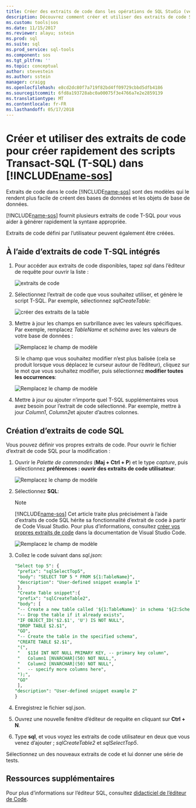```yaml
---
title: Créer des extraits de code dans les opérations de SQL Studio (version préliminaire) | Documents Microsoft
description: Découvrez comment créer et utiliser des extraits de code SQL dans SQL opérations Studio (version préliminaire)
ms.custom: tools|sos
ms.date: 11/15/2017
ms.reviewer: alayu; sstein
ms.prod: sql
ms.suite: sql
ms.prod_service: sql-tools
ms.component: sos
ms.tgt_pltfrm: ''
ms.topic: conceptual
author: stevestein
ms.author: sstein
manager: craigg
ms.openlocfilehash: e8cd2dc80f7a719f82bd4ff09729cbbd5dfb4186
ms.sourcegitcommit: 6fd8a193728abc0a00075f3e4766a7e2e2859139
ms.translationtype: MT
ms.contentlocale: fr-FR
ms.lasthandoff: 05/17/2018
---
```

# <a name="create-and-use-code-snippets-to-quickly-create-transact-sql-t-sql-scripts-in-includename-sosincludesname-sos-shortmd"></a>Créer et utiliser des extraits de code pour créer rapidement des scripts Transact-SQL (T-SQL) dans [!INCLUDE[name-sos](../includes/name-sos-short.md)]

Extraits de code dans le code [!INCLUDE[name-sos](../includes/name-sos-short.md)] sont des modèles qui le rendent plus facile de créent des bases de données et les objets de base de données. 

[!INCLUDE[name-sos](../includes/name-sos-short.md)] fournit plusieurs extraits de code T-SQL pour vous aider à générer rapidement la syntaxe appropriée. 

Extraits de code défini par l’utilisateur peuvent également être créées.

## <a name="using-built-in-t-sql-code-snippets"></a>À l’aide d’extraits de code T-SQL intégrés

1. Pour accéder aux extraits de code disponibles, tapez *sql* dans l’éditeur de requête pour ouvrir la liste :

   ![extraits de code](media/code-snippets/sql-snippets.png)

1. Sélectionnez l’extrait de code que vous souhaitez utiliser, et génère le script T-SQL. Par exemple, sélectionnez *sqlCreateTable*:

   ![créer des extraits de la table](media/code-snippets/create-table.png)

1. Mettre à jour les champs en surbrillance avec les valeurs spécifiques. Par exemple, remplacez *TableName* et *schéma* avec les valeurs de votre base de données :

   ![Remplacez le champ de modèle](media/code-snippets/table-from-snippet.png)

   Si le champ que vous souhaitez modifier n’est plus balisée (cela se produit lorsque vous déplacez le curseur autour de l’éditeur), cliquez sur le mot que vous souhaitez modifier, puis sélectionnez **modifier toutes les occurrences**:

   ![Remplacez le champ de modèle](media/code-snippets/change-all.png)

1. Mettre à jour ou ajouter n’importe quel T-SQL supplémentaires vous avez besoin pour l’extrait de code sélectionné. Par exemple, mettre à jour *Column1*, *Column2*et ajouter d’autres colonnes.


 
## <a name="creating-sql-code-snippets"></a>Création d’extraits de code SQL 

Vous pouvez définir vos propres extraits de code. Pour ouvrir le fichier d’extrait de code SQL pour la modification :

1. Ouvrir le *Palette de commandes* (**Maj + Ctrl + P**) et le type *capture*, puis sélectionnez **préférences : ouvrir des extraits de code utilisateur**:

   ![Remplacez le champ de modèle](media/code-snippets/user-snippets.png)

1. Sélectionnez **SQL**:

   > [!NOTE]
   > [!INCLUDE[name-sos](../includes/name-sos-short.md)] Cet article traite plus précisément à l’aide d’extraits de code SQL hérite sa fonctionnalité d’extrait de code à partir de Code Visual Studio. Pour plus d’informations, consultez [créer vos propres extraits de code](https://code.visualstudio.com/docs/editor/userdefinedsnippets) dans la documentation de Visual Studio Code. 

   ![Remplacez le champ de modèle](media/code-snippets/select-sql.png)

1. Collez le code suivant dans *sql.json*:

   ```sql
   "Select top 5": {
    "prefix": "sqlSelectTop5",
    "body": "SELECT TOP 5 * FROM ${1:TableName}",
    "description": "User-defined snippet example 1"
    },
    "Create Table snippet":{
    "prefix": "sqlCreateTable2",
    "body": [
    "-- Create a new table called '${1:TableName}' in schema '${2:SchemaName}'",
    "-- Drop the table if it already exists",
    "IF OBJECT_ID('$2.$1', 'U') IS NOT NULL",
    "DROP TABLE $2.$1",
    "GO",
    "-- Create the table in the specified schema",
    "CREATE TABLE $2.$1",
    "(",
    "   $1Id INT NOT NULL PRIMARY KEY, -- primary key column",
    "   Column1 [NVARCHAR](50) NOT NULL,",
    "   Column2 [NVARCHAR](50) NOT NULL",
    "   -- specify more columns here",
    ");",
    "GO"
    ],
   "description": "User-defined snippet example 2"
   }
   ```

1. Enregistrez le fichier sql.json.
1. Ouvrez une nouvelle fenêtre d’éditeur de requête en cliquant sur **Ctrl + N**.
2. Type **sql**, et vous voyez les extraits de code utilisateur en deux que vous venez d’ajouter ; *sqlCreateTable2* et *sqlSelectTop5*.

Sélectionnez un des nouveaux extraits de code et lui donner une série de tests.


## <a name="additional-resources"></a>Ressources supplémentaires

Pour plus d’informations sur l’éditeur SQL, consultez [didacticiel de l’éditeur de Code](tutorial-sql-editor.md).